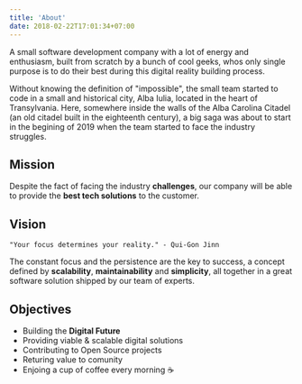 ```yaml
---
title: 'About'
date: 2018-02-22T17:01:34+07:00
---
```


A small software development company with a lot of energy and enthusiasm, built from scratch by a bunch of cool geeks, whos only single purpose is to do their best during this digital reality building process.

Without knowing the definition of "impossible", the small team started to code in a small and  historical city, Alba Iulia, located in the heart of Transylvania. Here, somewhere inside the walls of the Alba Carolina Citadel (an old citadel built in the eighteenth century), a big saga was about to start in the begining of 2019 when the team started to face the industry struggles.
## Mission

Despite the fact of facing the industry **challenges**, our company will be able to provide the  **best tech solutions** to the customer. 

## Vision
```
"Your focus determines your reality." - Qui-Gon Jinn
```

The constant focus and the persistence are the key to success, a concept defined by **scalability**, **maintainability** and **simplicity**, all together in a great software solution shipped by our team of experts.
## Objectives

- Building the **Digital Future**
- Providing viable & scalable digital solutions 
- Contributing to Open Source projects
- Returing value to comunity
- Enjoing a cup of coffee every morning &#9749;
